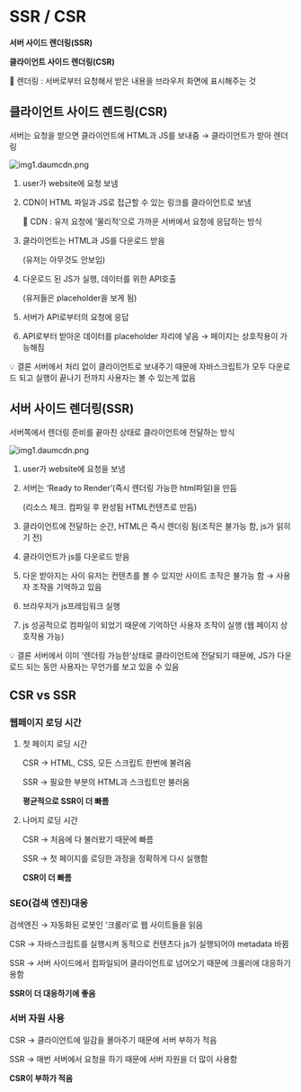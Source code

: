 # SSR / CSR

**서버 사이드 렌더링(SSR)**

**클라이언트 사이드 렌더링(CSR)**

📖 렌더링 : 서버로부터 요청해서 받은 내용을 브라우저 화면에 표시해주는 것

## 클라이언트 사이드 렌드링(CSR)

서버는 요청을 받으면 클라이언트에 HTML과 JS를 보내줌 → 클라이언트가 받아 렌더링

![img1.daumcdn.png](SSR%20CSR%201ec8cb53617e4461a5eda4f1377962ad/img1.daumcdn.png)

1. user가 website에 요청 보냄
2. CDN이 HTML 파일과 JS로 접근할 수 있는 링크를 클라이언트로 보냄
    
    📖 CDN : 유저 요청에 ‘물리적’으로 가까운 서버에서 요청에 응답하는 방식
    
3. 클라이언트는 HTML과 JS를 다운로드 받음
    
    (유저는 아무것도 안보임)
    
4. 다운로드 된 JS가 실행, 데이터를 위한 API호출
    
    (유저들은 placeholder을 보게 됨)
    
5. 서버가 API로부터의 요청에 응답
6. API로부터 받아온 데이터를 placeholder 자리에 넣음 → 페이지는 상호작용이 가능해짐

<aside>
💡 결론
서버에서 처리 없이 클라이언트로 보내주기 때문에 자바스크립트가 모두 다운로드 되고 실행이 끝나기 전까지 사용자는 볼 수 있는게 없음

</aside>

## 서버 사이드 렌더링(SSR)

서버쪽에서 렌더링 준비를 끝마친 상태로 클라이언트에 전달하는 방식

![img1.daumcdn.png](SSR%20CSR%201ec8cb53617e4461a5eda4f1377962ad/img1.daumcdn%201.png)

1. user가 website에 요청을 보냄
2. 서버는 ‘Ready to Render’(즉시 렌더링 가능한 html파일)을 만듬
    
    (리소스 체크. 컴파일 후 완성됨 HTML컨텐츠로 만듬)
    
3. 클라이언트에 전달하는 순간, HTML은 즉시 렌더링 됨(조작은 불가능 함, js가 읽히기 전)
4. 클라이언트가 js를 다운로드 받음
5. 다운 받아지는 사이 유저는 컨텐츠를 볼 수 있지만 사이트 조작은 불가능 함 → 사용자 조작을 기억하고 있음
6. 브라우저가 js프레임워크 실행
7. js 성공적으로 컴파일이 되었기 때문에 기억하던 사용자 조작이 실행 (웹 페이지 상호작용 가능)

<aside>
💡 결론
서버에서 이미 ‘렌더링 가능한’상태로 클라이언트에 전달되기 때문에, JS가 다운로드 되는 동안 사용자는 무언가를 보고 있을 수 있음

</aside>

## CSR vs SSR

### 웹페이지 로딩 시간

1. 첫 페이지 로딩 시간
    
    CSR → HTML, CSS, 모든 스크립트 한번에 불려옴
    
    SSR → 필요한 부분의 HTML과 스크립트만 불러옴
    
    **평균적으로 SSR이 더 빠름**
    
2. 나머지 로딩 시간
    
    CSR → 처음에 다 불러왔기 때문에 빠름
    
    SSR → 첫 페이지를 로딩한 과정을 정확하게 다시 실행함
    
    ****************************CSR이 더 빠름****************************
    

### SEO(검색 엔진)대응

검색엔진 → 자동화된 로봇인 ‘크롤러’로 웹 사이트들을 읽음

CSR → 자바스크립트를 실행시켜 동적으로 컨텐츠다 js가 실행되어야 metadata 바뀜

SSR → 서버 사이드에서 컴파일되어 클라이언트로 넘어오기 때문에 크롤러에 대응하기 용함

********************************************SSR이 더 대응하기에 좋음********************************************

### 서버 자원 사용

CSR → 클라이언트에 일감을 몰아주기 때문에 서버 부하가 적음

SSR → 매번 서버에서 요청을 하기 때문에 서버 자원을 더 많이 사용함

************************************CSR이 부하가 적음************************************
